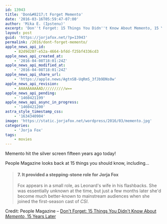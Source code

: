 ```yaml
---
id: 13943
title: 'Don&#8217;t Forget Memento'
date: '2016-03-16T05:59:47-07:00'
author: 'Mika E. (Ipstenu)'
excerpt: 'Don''t Forget: 15 Things You Didn''t Know About Memento, 15 Years Later'
layout: post
guid: 'https://jorjafox.net/?p=13943'
permalink: /2016/dont-forget-memento/
apple_news_api_id:
    - 82d9d207-e52a-4664-bfdd-f25bf4336cd3
apple_news_api_created_at:
    - '2016-04-08T18:01:24Z'
apple_news_api_modified_at:
    - '2016-04-08T18:01:24Z'
apple_news_api_share_url:
    - 'https://apple.news/AgtnSB-UqRmS_3fJb9DNs0w'
apple_news_api_revision:
    - AAAAAAAAAAD//////////w==
apple_news_api_pending:
    - '1460421199'
apple_news_api_async_in_progress:
    - '1460421200'
astra_style_timestamp_css:
    - '1634340904'
image: 'https://static.jorjafox.net/wordpress/2016/03/memento.jpg'
categories:
    - 'Jorja Fox'
tags:
    - movies
---
```


Memento hit the silver screen fifteen years ago today!

People Magazine looks back at 15 things you should know, including...
<blockquote>
<h4>7. It provided a stepping-stone role for Jorja Fox</h4>
Fox appears in a small role, as Leonard's wife in his flashbacks. She was essentially unknown at the time, but just a few months later she'd become much better-known to mainstream audiences when she joined the first-season cast of <em>CSI</em>.</blockquote>
Credit: People Magazine – <a href="http://www.people.com/article/memento-movie-trivia">Don't Forget: 15 Things You Didn't Know About <em>Memento</em>, 15 Years Later</a>